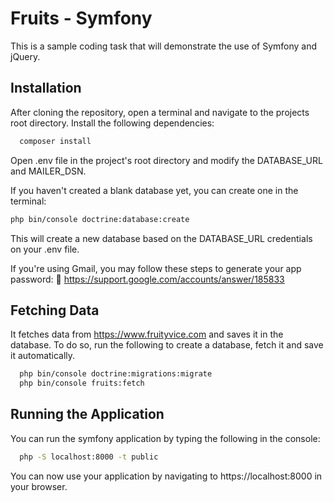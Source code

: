 # Fruits - Symfony

This is a sample coding task that will demonstrate the use of Symfony and jQuery.




## Installation

After cloning the repository, open a terminal and navigate to the projects root directory. Install the following dependencies:

```bash
  composer install
```
Open .env file in the project's root directory and modify the DATABASE_URL and MAILER_DSN.

If you haven't created a blank database yet, you can create one in the terminal:
```bash
php bin/console doctrine:database:create
```
This will create a new database based on the DATABASE_URL credentials on your .env file.


If you're using Gmail, you may follow these steps to generate your app password: 🔗 https://support.google.com/accounts/answer/185833

## Fetching Data

It fetches data from https://www.fruityvice.com and saves it in the database. To do so, run the following to create a database, fetch it and save it automatically.
```bash
  php bin/console doctrine:migrations:migrate
  php bin/console fruits:fetch
```
## Running the Application

You can run the symfony application by typing the following in the console:
```bash
  php -S localhost:8000 -t public
```
You can now use your application by navigating to https://localhost:8000 in your browser.